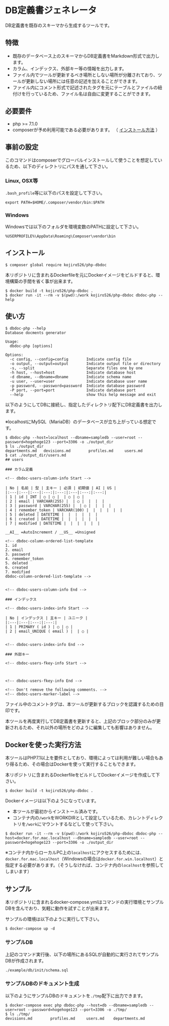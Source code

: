# DB定義書ジェネレータ

DB定義書を既存のスキーマから生成するツールです。

## 特徴

- 既存のデータベース上のスキーマからDB定義書をMarkdown形式で出力します。
- カラム、インデックス、外部キー等の情報を出力します。
- ファイル内でツールが更新するべき場所としない場所が分離されており、ツールが更新しない場所には任意の記述を加えることができます。
- ファイル内にコメント形式で記述されたタグを元にテーブルとファイルの紐付けを行っているため、ファイル名は自由に変更することができます。

## 必要要件

- php >= 7.1.0
- composerが予め利用可能である必要があります。 （ [インストール方法](https://getcomposer.org/doc/00-intro.md#installation-linux-unix-osx) ）

## 事前の設定

このコマンドはcomposerでグローバルインストールして使うことを想定しているため、以下のディレクトリにパスを通して下さい。

### Linux, OSX等

`.bash_profile`等に以下のパスを設定して下さい。

```
export PATH=$HOME/.composer/vendor/bin:$PATH
```

### Windows

Windowsでは以下のフォルダを環境変数のPATHに設定して下さい。

```
%USERPROFILE%\AppData\Roaming\Composer\vendor\bin
```

## インストール

```
$ composer global require kojiro526/php-dbdoc
```

本リポジトリに含まれるDockerfileを元にDockerイメージをビルドすると、環境構築の手間を省く事が出来ます。

```
$ docker build -t kojiro526/php-dbdoc .
$ docker run -it --rm -v $(pwd):/work kojiro526/php-dbdoc dbdoc-php --help
```

## 使い方

```
$ dbdoc-php --help
Database docments generator

Usage:
  dbdoc-php [options]

Options:
  -c config, --config=config        Indicate config file
  -o output, --output=output        Indicate output file or directory
  -s, --split                       Separate files one by one
  -h host, --host=host              Indicate database host
  -d dbname, --dbname=dbname        Indicate schema name
  -u user, --user=user              Indicate database user name
  -p password, --password=password  Indicate database password
  -P port, --port=port              Indicate database port
  --help                            show this help message and exit
```

以下のようにしてDBに接続し、指定したディレクトリ配下にDB定義書を出力します。

※localhostにMySQL（MariaDB）のデータベースが立ち上がっている想定です。

```
$ dbdoc-php --host=localhost --dbname=sampledb --user=root --password=hogehoge123 --port=3306 -o ./output_dir
$ ls ./output_dir
departments.md   devisions.md        profiles.md     users.md
$ cat ./output_dir/users.md
## users

### カラム定義

<!-- dbdoc-users-column-info Start -->

| No | 名前 | 型 | 主キー | 必須 | 初期値 | AI | US |
|:---|:---|:---|:---:|:---:|:---|:---:|:---:|
| 1 | id | INT | ○ | ○ |  | ○ | ○ |
| 2 | email | VARCHAR(255) |  | ○ |  |  |  |
| 3 | password | VARCHAR(255) |  | ○ |  |  |  |
| 4 | remember_token | VARCHAR(100) |  |  |  |  |  |
| 5 | deleted | DATETIME |  |  |  |  |  |
| 6 | created | DATETIME |  |  |  |  |  |
| 7 | modified | DATETIME |  |  |  |  |  |

__AI__ =AutoIncrement / __US__ =Unsigned

<!-- dbdoc-column-ordered-list-template
1. id
2. email
3. password
4. remember_token
5. deleted
6. created
7. modified
dbdoc-column-ordered-list-template -->


<!-- dbdoc-users-column-info End -->

### インデックス

<!-- dbdoc-users-index-info Start -->

| No | インデックス | 主キー | ユニーク |
|:---|:---|:---:|:---:|
| 1 | PRIMARY ( id ) | ○ | ○ |
| 2 | email_UNIQUE ( email ) |  | ○ |


<!-- dbdoc-users-index-info End -->

### 外部キー

<!-- dbdoc-users-fkey-info Start -->



<!-- dbdoc-users-fkey-info End -->

<!-- Don't remove the following comments. -->
<!-- dbdoc-users-marker-label -->
```

ファイル中のコメントタグは、本ツールが更新するブロックを認識するための目印です。

本ツールを再度実行してDB定義書を更新すると、上記のブロック部分のみが更新されるため、それ以外の場所をどのように編集しても影響はありません。

## Dockerを使った実行方法

本ツールはPHP7.1以上を要件としており、環境によっては利用が難しい場合もあり得るため、その場合はDockerを使って実行することもできます。

本リポジトリに含まれるDockerfileをビルドしてDockerイメージを作成して下さい。

```
$ docker build -t kojiro526/php-dbdoc .
```

Dockerイメージは以下のようになっています。

- 本ツールが最初からインストール済みです。
- コンテナ内の`/work`をWORKDIRとして設定しているため、カレントディレクトリを`/work`にマウントするなどして使って下さい。

```
$ docker run -it --rm -v $(pwd):/work kojiro526/php-dbdoc dbdoc-php --host=docker.for.mac.localhost --dbname=sampledb --user=root --password=hogehoge123 --port=3306 -o ./output_dir
```

※コンテナ内からローカルPC上の`localhost`にアクセスするためには`、docker.for.mac.localhost`（Windowsの場合は`docker.for.win.localhost`）と指定する必要があります。（そうしなければ、コンテナ内の`localhost`を参照してしまいます）


## サンプル

本リポジトリに含まれるdocker-compose.ymlはコマンドの実行環境とサンプルDBを含んでおり、気軽に動作を試すことが出来ます。

サンプルの環境は以下のように実行して下さい。

```
$ docker-compose up -d
```

### サンプルDB

上記のコマンド実行後、以下の場所にあるSQLが自動的に実行されてサンプルDBが作成されます。

```
./example/db/init/schema.sql
```

### サンプルDBのドキュメント生成

以下のようにサンプルDBのドキュメントを`./tmp`配下に出力できます。

```
$ docker-compose exec php dbdoc-php --host=db --dbname=sampledb --user=root --password=hogehoge123 --port=3306 -o ./tmp/
$ ls ./tmp/
devisions.md        profiles.md     users.md    departments.md
```

